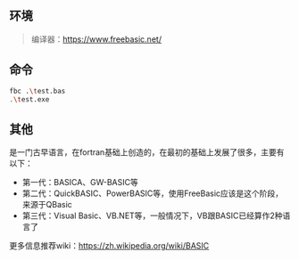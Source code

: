## 环境

> 编译器：<https://www.freebasic.net/>


## 命令

```sh
fbc .\test.bas
.\test.exe
```


## 其他

是一门古早语言，在fortran基础上创造的，在最初的基础上发展了很多，主要有以下：
- 第一代：BASICA、GW-BASIC等
- 第二代：QuickBASIC、PowerBASIC等，使用FreeBasic应该是这个阶段，来源于QBasic
- 第三代：Visual Basic、VB.NET等，一般情况下，VB跟BASIC已经算作2种语言了

更多信息推荐wiki：<https://zh.wikipedia.org/wiki/BASIC>